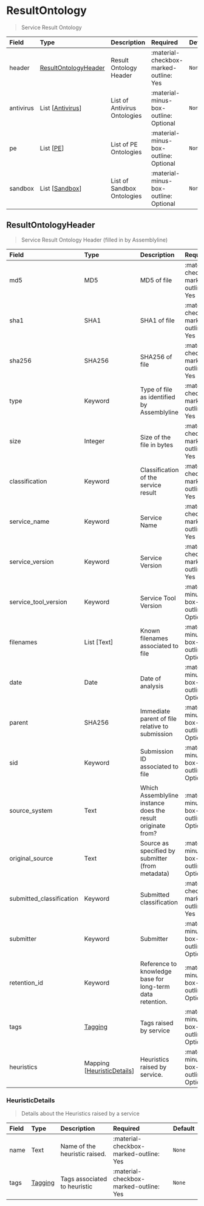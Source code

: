 [comment]: # (AUTOGENERATED MARKDOWN CONTENT. UPDATES TO ODM DOCUMENTATION SHOULD BE DONE THROUGH ASSEMBLYLINE-BASE REPO!)
# ResultOntology
> Service Result Ontology

| Field | Type | Description | Required | Default |
| :--- | :--- | :--- | :--- | :--- |
| header | [ResultOntologyHeader](/assemblyline4_docs/odm/models/ontology/ontology/#resultontologyheader) | Result Ontology Header | :material-checkbox-marked-outline: Yes | `None` |
| antivirus | List [[Antivirus](/assemblyline4_docs/odm/models/ontology/types/antivirus/#antivirus)] | List of Antivirus Ontologies | :material-minus-box-outline: Optional | `None` |
| pe | List [[PE](/assemblyline4_docs/odm/models/ontology/types/pe/#pe)] | List of PE Ontologies | :material-minus-box-outline: Optional | `None` |
| sandbox | List [[Sandbox](/assemblyline4_docs/odm/models/ontology/types/sandbox/#sandbox)] | List of Sandbox Ontologies | :material-minus-box-outline: Optional | `None` |


[comment]: # (AUTOGENERATED MARKDOWN CONTENT. UPDATES TO ODM DOCUMENTATION SHOULD BE DONE THROUGH ASSEMBLYLINE-BASE REPO!)
## ResultOntologyHeader
> Service Result Ontology Header (filled in by Assemblyline)

| Field | Type | Description | Required | Default |
| :--- | :--- | :--- | :--- | :--- |
| md5 | MD5 | MD5 of file | :material-checkbox-marked-outline: Yes | `None` |
| sha1 | SHA1 | SHA1 of file | :material-checkbox-marked-outline: Yes | `None` |
| sha256 | SHA256 | SHA256 of file | :material-checkbox-marked-outline: Yes | `None` |
| type | Keyword | Type of file as identified by Assemblyline | :material-checkbox-marked-outline: Yes | `None` |
| size | Integer | Size of the file in bytes | :material-checkbox-marked-outline: Yes | `None` |
| classification | Keyword | Classification of the service result | :material-checkbox-marked-outline: Yes | `TLP:W` |
| service_name | Keyword | Service Name | :material-checkbox-marked-outline: Yes | `None` |
| service_version | Keyword | Service Version | :material-checkbox-marked-outline: Yes | `None` |
| service_tool_version | Keyword | Service Tool Version | :material-minus-box-outline: Optional | `` |
| filenames | List [Text] | Known filenames associated to file | :material-minus-box-outline: Optional | `None` |
| date | Date | Date of analysis | :material-minus-box-outline: Optional | `None` |
| parent | SHA256 | Immediate parent of file relative to submission | :material-minus-box-outline: Optional | `None` |
| sid | Keyword | Submission ID associated to file | :material-minus-box-outline: Optional | `None` |
| source_system | Text | Which Assemblyline instance does the result originate from? | :material-minus-box-outline: Optional | `None` |
| original_source | Text | Source as specified by submitter (from metadata) | :material-minus-box-outline: Optional | `None` |
| submitted_classification | Keyword | Submitted classification | :material-checkbox-marked-outline: Yes | `TLP:W` |
| submitter | Keyword | Submitter | :material-minus-box-outline: Optional | `None` |
| retention_id | Keyword | Reference to knowledge base for long-term data retention. | :material-minus-box-outline: Optional | `None` |
| tags | [Tagging](/assemblyline4_docs/odm/models/tagging/#tagging) | Tags raised by service | :material-minus-box-outline: Optional | `None` |
| heuristics | Mapping [[HeuristicDetails](/assemblyline4_docs/odm/models/ontology/ontology/#heuristicdetails)] | Heuristics raised by service. | :material-minus-box-outline: Optional | `None` |


[comment]: # (AUTOGENERATED MARKDOWN CONTENT. UPDATES TO ODM DOCUMENTATION SHOULD BE DONE THROUGH ASSEMBLYLINE-BASE REPO!)
### HeuristicDetails
> Details about the Heuristics raised by a service

| Field | Type | Description | Required | Default |
| :--- | :--- | :--- | :--- | :--- |
| name | Text | Name of the heuristic raised. | :material-checkbox-marked-outline: Yes | `None` |
| tags | [Tagging](/assemblyline4_docs/odm/models/tagging/#tagging) | Tags associated to heuristic | :material-checkbox-marked-outline: Yes | `None` |


